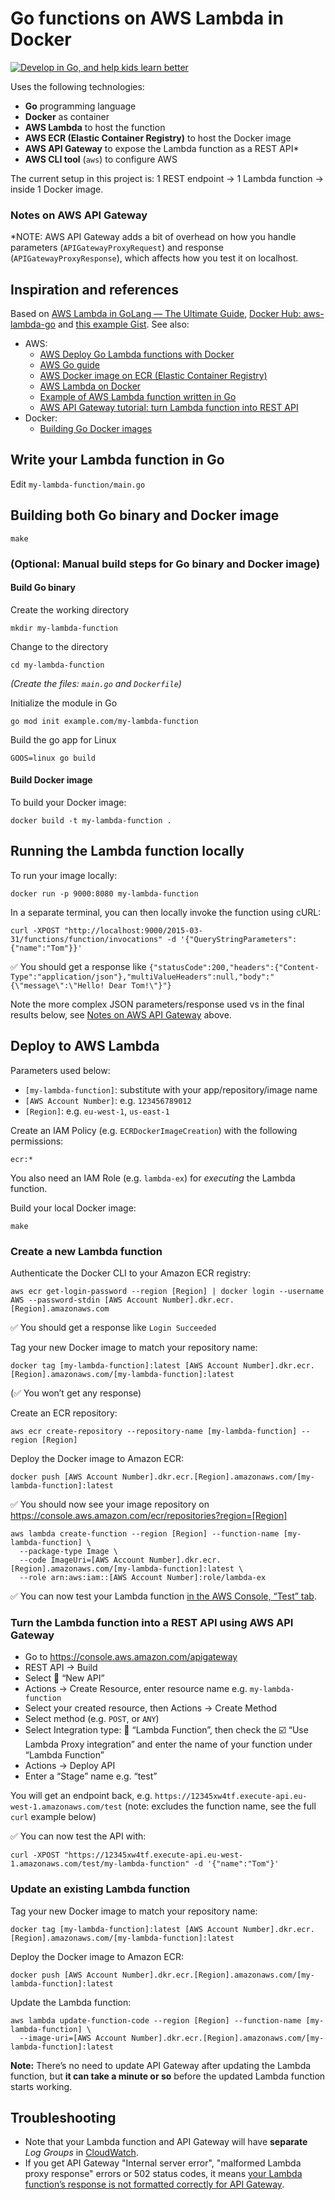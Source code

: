 # Go functions on AWS Lambda in Docker

[![Develop in Go, and help kids learn better](https://media.cdn.teamtailor.com/images/s3/teamtailor-production/gallery_picture/image_uploads/90c2c459-c30e-4f30-aea3-b7f5e47f52be/original.png)](https://jobs.binogi.com/jobs?department=Tech)

Uses the following technologies:

- **Go** programming language
- **Docker** as container
- **AWS Lambda** to host the function
- **AWS ECR (Elastic Container Registry)** to host the Docker image
- **AWS API Gateway** to expose the Lambda function as a REST API*
- **AWS CLI tool** (`aws`) to configure AWS

The current setup in this project is: 1 REST endpoint → 1 Lambda function → inside 1 Docker image.

### Notes on AWS API Gateway

*NOTE: AWS API Gateway adds a bit of overhead on how you handle parameters (`APIGatewayProxyRequest`) and response (`APIGatewayProxyResponse`), which affects how you test it on localhost.



## Inspiration and references

Based on [AWS Lambda in GoLang — The Ultimate Guide](https://www.softkraft.co/aws-lambda-in-golang/), [Docker Hub: aws-lambda-go](https://hub.docker.com/r/amazon/aws-lambda-go) and [this example Gist](https://gist.github.com/josephspurrier/05b9126279703a81122cba198df50d6f). See also:

- AWS:
	- [AWS Deploy Go Lambda functions with Docker](https://docs.aws.amazon.com/lambda/latest/dg/go-image.html)
	- [AWS Go guide](https://docs.aws.amazon.com/lambda/latest/dg/lambda-golang.html)
	- [AWS Docker image on ECR (Elastic Container Registry)](https://gallery.ecr.aws/lambda/go)
	- [AWS Lambda on Docker](https://docs.aws.amazon.com/lambda/latest/dg/configuration-images.html)
	- [Example of AWS Lambda function written in Go](https://docs.aws.amazon.com/lambda/latest/dg/golang-handler.html)
	- [AWS API Gateway tutorial: turn Lambda function into REST API](https://docs.aws.amazon.com/apigateway/latest/developerguide/api-gateway-create-api-as-simple-proxy-for-lambda.html)
- Docker:
	- [Building Go Docker images](https://docs.docker.com/language/golang/build-images/)


## Write your Lambda function in Go

Edit `my-lambda-function/main.go`


## Building both Go binary and Docker image

    make


### (Optional: Manual build steps for Go binary and Docker image)

#### Build Go binary

Create the working directory

    mkdir my-lambda-function

Change to the directory

    cd my-lambda-function

_(Create the files: `main.go` and `Dockerfile`)_

Initialize the module in Go

    go mod init example.com/my-lambda-function

Build the go app for Linux

    GOOS=linux go build

#### Build Docker image

To build your Docker image:

    docker build -t my-lambda-function .


## Running the Lambda function locally

To run your image locally:

    docker run -p 9000:8080 my-lambda-function

In a separate terminal, you can then locally invoke the function using cURL:

    curl -XPOST "http://localhost:9000/2015-03-31/functions/function/invocations" -d '{"QueryStringParameters":{"name":"Tom"}}'

✅ You should get a response like `{"statusCode":200,"headers":{"Content-Type":"application/json"},"multiValueHeaders":null,"body":"{\"message\":\"Hello! Dear Tom!\"}"}`

Note the more complex JSON parameters/response used vs in the final results below, see [Notes on AWS API Gateway](#notes-on-aws-api-gateway) above.


## Deploy to AWS Lambda

Parameters used below:

- `[my-lambda-function]`: substitute with your app/repository/image name
- `[AWS Account Number]`: e.g. `123456789012`
- `[Region]`: e.g. `eu-west-1`, `us-east-1`

Create an IAM Policy (e.g. `ECRDockerImageCreation`) with the following permissions:

    ecr:*

You also need an IAM Role (e.g. `lambda-ex`) for _executing_ the Lambda function.

Build your local Docker image:

    make

### Create a new Lambda function

Authenticate the Docker CLI to your Amazon ECR registry:

    aws ecr get-login-password --region [Region] | docker login --username AWS --password-stdin [AWS Account Number].dkr.ecr.[Region].amazonaws.com

✅ You should get a response like `Login Succeeded`

Tag your new Docker image to match your repository name:

    docker tag [my-lambda-function]:latest [AWS Account Number].dkr.ecr.[Region].amazonaws.com/[my-lambda-function]:latest

(✅ You won’t get any response)

Create an ECR repository:

    aws ecr create-repository --repository-name [my-lambda-function] --region [Region]

Deploy the Docker image to Amazon ECR:

    docker push [AWS Account Number].dkr.ecr.[Region].amazonaws.com/[my-lambda-function]:latest

✅ You should now see your image repository on https://console.aws.amazon.com/ecr/repositories?region=[Region]

    aws lambda create-function --region [Region] --function-name [my-lambda-function] \
      --package-type Image \
      --code ImageUri=[AWS Account Number].dkr.ecr.[Region].amazonaws.com/[my-lambda-function]:latest \
      --role arn:aws:iam::[AWS Account Number]:role/lambda-ex

✅ You can now test your Lambda function [in the AWS Console, “Test” tab](https://console.aws.amazon.com/lambda/home).

### Turn the Lambda function into a REST API using AWS API Gateway

- Go to https://console.aws.amazon.com/apigateway
- REST API → Build
- Select 🔘 “New API”
- Actions → Create Resource, enter resource name e.g. `my-lambda-function`
- Select your created resource, then Actions → Create Method
- Select method (e.g. `POST`, or `ANY`)
- Select Integration type: 🔘 “Lambda Function”, then check the ☑️ “Use Lambda Proxy integration” and enter the name of your function under “Lambda Function”
- Actions → Deploy API
- Enter a “Stage” name e.g. “test”

You will get an endpoint back, e.g. `https://12345xw4tf.execute-api.eu-west-1.amazonaws.com/test` (note: excludes the function name, see the full `curl` example below)

✅ You can now test the API with:

    curl -XPOST "https://12345xw4tf.execute-api.eu-west-1.amazonaws.com/test/my-lambda-function" -d '{"name":"Tom"}'

### Update an existing Lambda function

Tag your new Docker image to match your repository name:

    docker tag [my-lambda-function]:latest [AWS Account Number].dkr.ecr.[Region].amazonaws.com/[my-lambda-function]:latest

Deploy the Docker image to Amazon ECR:

    docker push [AWS Account Number].dkr.ecr.[Region].amazonaws.com/[my-lambda-function]:latest

Update the Lambda function:

    aws lambda update-function-code --region [Region] --function-name [my-lambda-function] \
      --image-uri=[AWS Account Number].dkr.ecr.[Region].amazonaws.com/[my-lambda-function]:latest

**Note:** There’s no need to update API Gateway after updating the Lambda function, but **it can take a minute or so** before the updated Lambda function starts working.


## Troubleshooting

- Note that your Lambda function and API Gateway will have **separate** *Log Groups* in [CloudWatch](https://console.aws.amazon.com/cloudwatch/home).
- If you get API Gateway "Internal server error", "malformed Lambda proxy response" errors or 502 status codes, it means [your Lambda function’s response is not formatted correctly for API Gateway](https://aws.amazon.com/premiumsupport/knowledge-center/malformed-502-api-gateway/).
